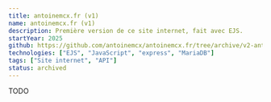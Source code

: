 ```yaml
---
title: antoinemcx.fr (v1)
name: antoinemcx.fr (v1)
description: Première version de ce site internet, fait avec EJS.
startYear: 2025
github: https://github.com/antoinemcx/antoinemcx.fr/tree/archive/v2-antoinemcx.fr-ejs
technologies: ["EJS", "JavaScript", "express", "MariaDB"]
tags: ["Site internet", "API"]
status: archived
---
```


TODO
